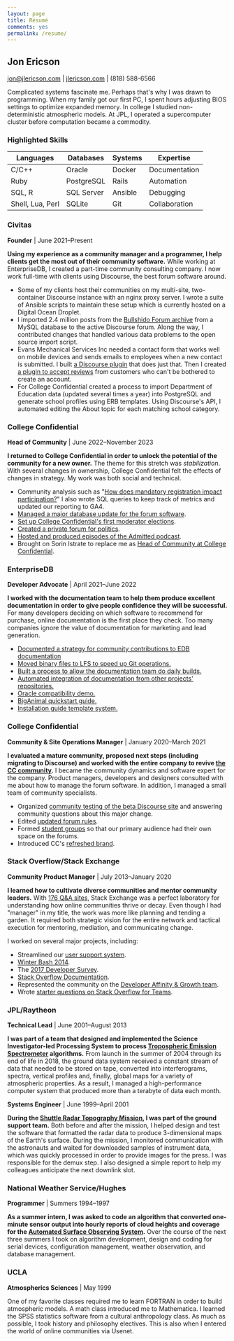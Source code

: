 ```yaml
---
layout: page
title: Résumé
comments: yes
permalink: /resume/
---
```


## Jon Ericson

jon@jlericson.com | [jlericson.com](https://jlericson.com/) | (818) 588-6566

Complicated systems fascinate me. Perhaps that's why I was drawn to
programming. When my family got our first PC, I spent hours adjusting
BIOS settings to optimize expanded memory. In college I studied
non-deterministic atmospheric models. At JPL, I operated a
supercomputer cluster before computation became a commodity.

### Highlighted Skills

| Languages        | Databases            | Systems | Expertise     |
| ---              | ---                  | ---     | ---           |
| C/C++            | Oracle               | Docker  | Documentation |
| Ruby             | PostgreSQL           | Rails   | Automation    |
| SQL, R           | SQL Server           | Ansible | Debugging     |
| Shell, Lua, Perl | SQLite               | Git     | Collaboration |



### Civitas 
**Founder** | June 2021&ndash;Present

**Using my experience as a community manager and a programmer, I help
clients get the most out of their community software.** While working
at EnterpriseDB, I created a part-time community consulting company. I
now work full-time with clients using Discourse, the best forum
software around.

* Some of my clients host their communities on my multi-site,
  two-container Discourse instance with an nginx proxy server. I wrote
  a suite of Ansible scripts to maintain these setup which is
  currently hosted on a Digital Ocean Droplet.
* I imported 2.4 million posts from the [Bullshido Forum
  archive](https://forums.bullshido.net/) from a MySQL database to the
  active Discourse forum. Along the way, I contributed changes that
  handled various data problems to the open source import script.
* Evans Mechanical Services Inc needed a contact form that works well
  on mobile devices and sends emails to employees when a new contact
  is submitted. I built [a Discourse
  plugin](https://github.com/jericson/discourse-contact-plugin) that
  does just that. Then I created [a plugin to accept
  reviews](https://github.com/jericson/discourse-review-plugin) from
  customers who can't be bothered to create an account.
* For College Confidential created a process to import Department of
  Education data (updated several times a year) into PostgreSQL and
  generate school profiles using ERB templates. Using Discourse's API,
  I automated editing the About topic for each matching school category.

### College Confidential
**Head of Community** | June 2022&ndash;November 2023

**I returned to College Confidential in order to unlock the potential
of the community for a new owner.** The theme for this stretch was
_stabilization_. With several changes in ownership, College
Confidential felt the effects of changes in strategy. My work was both
social and technical.

* Community analysis such as "[How does mandatory registration impact
  participation?](https://jlericson.com/2022/10/14/registration_drives.html)"
  I also wrote SQL queries to keep track of metrics  and updated our
  reporting to GA4.
* [Managed a major database update for the forum
  software](https://talk.collegeconfidential.com/t/maintenance-scheduled-for-friday-september-30/3619753).
* [Set up College Confidential's first moderator
  elections](https://talk.collegeconfidential.com/t/moderator-nominations-for-fall-of-2022/3617796).
* [Created a private forum for
  politics](https://talk.collegeconfidential.com/t/politics-discussion-group/3617248).
* [Hosted and produced episodes of the Admitted
  podcast](https://talk.collegeconfidential.com/tag/podcast).
* Brought on Sorin Istrate to replace me as [Head of Community at
  College
  Confidential](https://talk.collegeconfidential.com/t/introducing-cc-s-new-head-of-community-cc-sorin/3650152/1).


### EnterpriseDB
**Developer Advocate** | April 2021&ndash;June 2022

**I worked with the documentation team to help them produce excellent
documentation in order to give people confidence they will be
successful.** For many developers deciding on which software to
recommend for purchase, online documentation is the first place they
check. Too many companies ignore the value of documentation for
marketing and lead generation.

* [Documented a strategy for community contributions to EDB documentation](https://jlericson.com/2022/04/04/docs2_contribution.html)
* [Moved binary files to LFS to speed up Git operations.](https://jlericson.com/2021/08/24/git_rewrite_1.html)
* [Built a process to allow the documentation team do daily builds.](https://github.com/EnterpriseDB/docs/releases)
* [Automated integration of documentation from other projects' repositories.](https://github.com/EnterpriseDB/docs/blob/2991c889aacf76146a5361e7d24b4359e6f70b65/.github/workflows/sync-and-process-files.yml)
* [Oracle compatibility demo.](https://www.enterprisedb.com/docs/biganimal/latest/using_cluster/06_demonstration_oracle_compatibility/)
* [BigAnimal quickstart guide.](https://www.enterprisedb.com/docs/biganimal/release/free_trial/quickstart/)
* [Installation guide template system.](https://github.com/EnterpriseDB/docs/tree/3da9047d667d2c560c10e473dc5ec296e185e5ef/install_template)

### College Confidential
**Community & Site Operations Manager** | January 2020&ndash;March 2021

**I evaluated a mature community, proposed next steps (including
migrating to Discourse) and worked with the entire company to revive
[the CC community](https://talk.collegeconfidential.com/).** I became
the community dynamics and software expert for the company. Product
managers, developers and designers consulted with me about how to
manage the forum software. In addition, I managed a small team of
community specialists. 

* Organized [community testing of the beta Discourse
  site](https://talk.collegeconfidential.com/t/please-test-the-future-of-cc-forums/2106274)
  and answering community questions about this major change.
* Edited [updated forum rules](https://talk.collegeconfidential.com/t/forum-rules-update-march-2021/3506602).
* Formed [student groups](https://talk.collegeconfidential.com/t/introducing-student-groups/3499294) so that our primary audience had their own space on the forums.
* Introduced CC's [refreshed brand](https://talk.collegeconfidential.com/t/introducing-ccs-refreshed-brand/3503241).

### Stack Overflow/Stack Exchange
**Community Product Manager** | July 2013&ndash;January 2020

**I learned how to cultivate diverse communities and mentor community
leaders.** With [176 Q&A
sites](https://stackexchange.com/sites#users), Stack Exchange was a
perfect laboratory for understanding how online communities thrive or
decay. Even though I had "manager" in my title, the work was more like
planning and tending a garden. It required both strategic vision for
the entire network and tactical execution for mentoring, mediation, and
communicating change.


I worked on several major projects, including:

* Streamlined our [user support
  system](/tag/support.html).
* [Winter Bash
  2014](https://stackoverflow.blog/2014/12/15/winter-bash-2014/).
* The [2017 Developer
  Survey](https://meta.stackoverflow.com/questions/339532/would-you-like-to-test-the-2017-developer-survey).
* [Stack Overflow
  Documentation](https://meta.stackoverflow.com/questions/354217/sunsetting-documentation).
* Represented the community on the [Developer Affinity & Growth team](https://meta.stackoverflow.com/questions/351751/meet-team-dag-developer-affinity-growth).
* Wrote [starter questions on Stack Overflow for
  Teams](https://meta.stackoverflow.com/a/368400/1438).

### JPL/Raytheon
**Technical Lead** | June 2001&ndash;August 2013

**I was part of a team that designed and implemented the Science
Investigator-led Processing System to process [Tropospheric Emission
Spectrometer](https://tes.jpl.nasa.gov/) algorithms.**  From launch in
the summer of 2004 through its end of life in 2018, the ground data
system received a constant stream of data that needed to be stored on
tape, converted into interferograms, spectra, vertical profiles and,
finally, global maps for a variety of atmospheric properties.  As a
result, I managed a high-performance computer system that produced
more than a terabyte of data each month.

**Systems Engineer** | June 1999&ndash;April 2001

**During the [Shuttle Radar Topography
Mission](https://en.wikipedia.org/wiki/Shuttle_Radar_Topography_Mission
"SRTM"), I was part of the ground support team.**  Both before and after
the mission, I helped design and test the software that formatted the
radar data to produce 3-dimensional maps of the Earth's surface.
During the mission, I monitored communication with the astronauts and
waited for downloaded samples of instrument data, which was quickly
processed in order to provide images for the press.  I was responsible
for the demux step.  I also designed a simple report to help my
colleagues anticipate the next downlink slot.

### National Weather Service/Hughes
**Programmer** | Summers 1994&ndash;1997

**As a summer intern, I was asked to code an algorithm that converted
one-minute sensor output into hourly reports of cloud heights and
coverage for the [Automated Surface Observing
System](https://www.nws.noaa.gov/asos/ "ASOS").**  Over the course of the
next three summers I took on algorithm development, design and coding
for serial devices, configuration management, weather observation, and
database management.

### UCLA
**Atmospherics Sciences** | May 1999

One of my favorite classes required me to learn FORTRAN in order to
build atmospheric models. A math class introduced me to
Mathematica. I learned the SPSS statistics software from a cultural
anthropology class. As much as possible, I took history and philosophy
electives. This is also when I entered the world of online communities via
Usenet.

<!--For more details, please see [my
CV](https://stackoverflow.com/cv/jericson).-->
